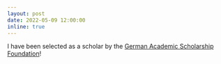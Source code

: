 ```yaml
---
layout: post
date: 2022-05-09 12:00:00
inline: true
---
```


I have been selected as a scholar by the <a href="https://www.studienstiftung.de/en/" target="_blank">German Academic Scholarship Foundation</a>!